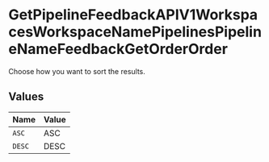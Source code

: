 # GetPipelineFeedbackAPIV1WorkspacesWorkspaceNamePipelinesPipelineNameFeedbackGetOrderOrder

Choose how you want to sort the results.


## Values

| Name   | Value  |
| ------ | ------ |
| `ASC`  | ASC    |
| `DESC` | DESC   |